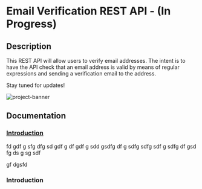 # Email Verification REST API - (In Progress)

## Description
This REST API will allow users to verify email addresses. The intent is to have the API check that an email address is valid by means of regular expressions and sending a verification email to the address.

Stay tuned for updates!

![project-banner](https://user-images.githubusercontent.com/46342592/158291554-31f71c8b-5ea4-4d5a-bdd7-4c36c951fac5.png)

## Documentation
### [Introduction](###-introduction)






fd
gdf
g
sfg
dfg
sd
gdf
g
df
gdf
g
sdd
gsdfg
df
g
sdfg
sdfg
sdf
g
sdfg
df
gsd
fg
ds
g
sg
sdf

gf
dgsfd









### Introduction
